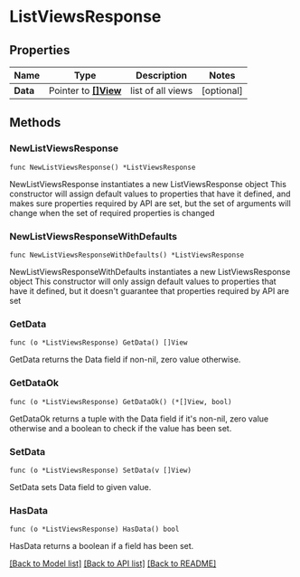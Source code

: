 # ListViewsResponse

## Properties

Name | Type | Description | Notes
------------ | ------------- | ------------- | -------------
**Data** | Pointer to [**[]View**](View.md) | list of all views | [optional] 

## Methods

### NewListViewsResponse

`func NewListViewsResponse() *ListViewsResponse`

NewListViewsResponse instantiates a new ListViewsResponse object
This constructor will assign default values to properties that have it defined,
and makes sure properties required by API are set, but the set of arguments
will change when the set of required properties is changed

### NewListViewsResponseWithDefaults

`func NewListViewsResponseWithDefaults() *ListViewsResponse`

NewListViewsResponseWithDefaults instantiates a new ListViewsResponse object
This constructor will only assign default values to properties that have it defined,
but it doesn't guarantee that properties required by API are set

### GetData

`func (o *ListViewsResponse) GetData() []View`

GetData returns the Data field if non-nil, zero value otherwise.

### GetDataOk

`func (o *ListViewsResponse) GetDataOk() (*[]View, bool)`

GetDataOk returns a tuple with the Data field if it's non-nil, zero value otherwise
and a boolean to check if the value has been set.

### SetData

`func (o *ListViewsResponse) SetData(v []View)`

SetData sets Data field to given value.

### HasData

`func (o *ListViewsResponse) HasData() bool`

HasData returns a boolean if a field has been set.


[[Back to Model list]](../README.md#documentation-for-models) [[Back to API list]](../README.md#documentation-for-api-endpoints) [[Back to README]](../README.md)


